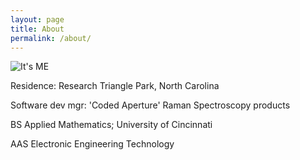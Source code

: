 ```yaml
---
layout: page
title: About
permalink: /about/
---
```


![It's ME]({{site.url}}/assets/HomeWithMom.jpg "Faye Gazave")

Residence: Research Triangle Park, North Carolina

Software dev mgr: 'Coded Aperture' Raman Spectroscopy products

BS Applied Mathematics; University of Cincinnati

AAS Electronic Engineering Technology


